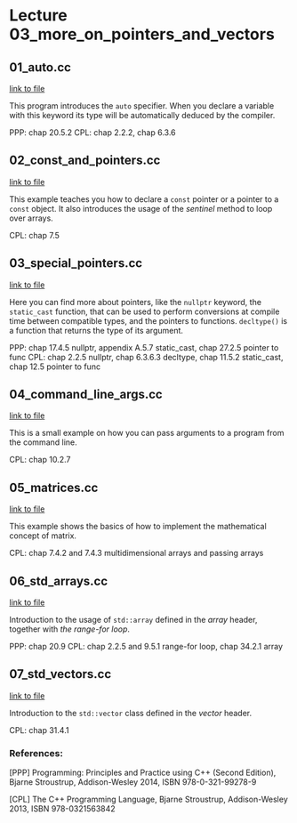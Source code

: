 # Lecture 03_more_on_pointers_and_vectors




## 01_auto.cc

[link to file](./01_auto.cc)

This program introduces the `auto` specifier. When you declare a
variable with this keyword its type will be automatically deduced by
the compiler.

PPP: chap 20.5.2
CPL: chap 2.2.2, chap 6.3.6



## 02_const_and_pointers.cc

[link to file](./02_const_and_pointers.cc)

This example teaches you how to declare a `const` pointer or a pointer
to a `const` object. It also introduces the usage of the *sentinel*
method to loop over arrays.

CPL: chap 7.5



## 03_special_pointers.cc

[link to file](./03_special_pointers.cc)

Here you can find more about pointers, like the `nullptr` keyword, the
`static_cast` function, that can be used to perform conversions at
compile time between compatible types, and the pointers to
functions. `decltype()` is a function that returns the type of its
argument.

PPP: chap 17.4.5 nullptr, appendix A.5.7 static_cast, chap 27.2.5 pointer to func
CPL: chap 2.2.5 nullptr, chap 6.3.6.3 decltype, chap 11.5.2 static_cast, chap 12.5 pointer to func




## 04_command_line_args.cc

[link to file](./04_command_line_args.cc)

This is a small example on how you can pass arguments to a program
from the command line.

CPL: chap 10.2.7




## 05_matrices.cc

[link to file](./05_matrices.cc)

This example shows the basics of how to implement the mathematical
concept of matrix.

CPL: chap 7.4.2 and 7.4.3 multidimensional arrays and passing arrays



## 06_std_arrays.cc

[link to file](./06_std_arrays.cc)

Introduction to the usage of `std::array` defined in the *array*
header, together with *the range-for loop*.

PPP: chap 20.9
CPL: chap 2.2.5 and 9.5.1 range-for loop, chap 34.2.1 array



## 07_std_vectors.cc

[link to file](./07_std_vectors.cc)

Introduction to the `std::vector` class defined in the *vector*
header.

CPL: chap 31.4.1




### References:

[PPP]  Programming: Principles and Practice using C++ (Second Edition), Bjarne Stroustrup, Addison-Wesley 2014, ISBN 978-0-321-99278-9

[CPL]  The C++ Programming Language, Bjarne Stroustrup, Addison-Wesley 2013, ISBN 978-0321563842
